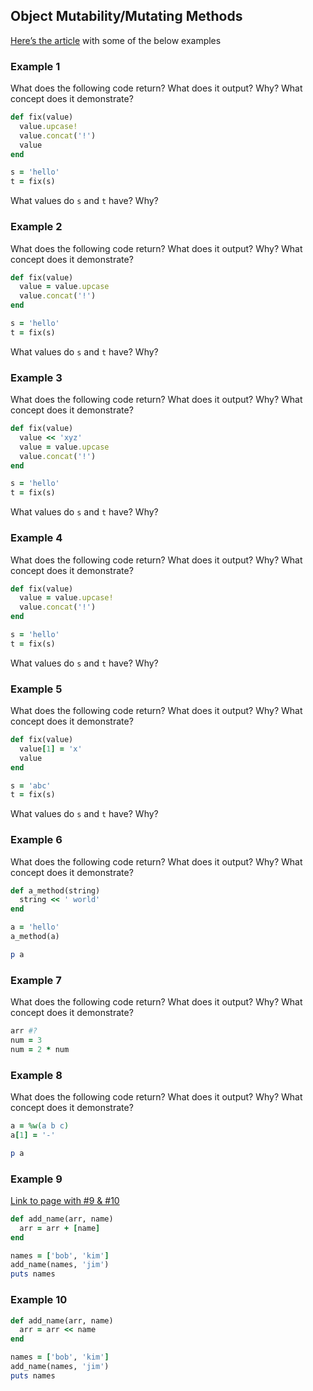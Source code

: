 ## Object Mutability/Mutating Methods

[Here’s the article](https://launchschool.com/blog/mutating-and-non-mutating-methods) with some of the below examples

### Example 1

What does the following code return? What does it output? Why? What concept does it demonstrate?

```ruby
def fix(value)
  value.upcase!
  value.concat('!')
  value
end

s = 'hello'
t = fix(s)
```

What values do `s` and `t` have? Why?

### Example 2

What does the following code return? What does it output? Why? What concept does it demonstrate?

```ruby
def fix(value)
  value = value.upcase
  value.concat('!')
end

s = 'hello'
t = fix(s)
```

What values do `s` and `t` have? Why?

### Example 3

What does the following code return? What does it output? Why? What concept does it demonstrate?

```ruby
def fix(value)
  value << 'xyz'
  value = value.upcase
  value.concat('!')
end

s = 'hello'
t = fix(s)
```

What values do `s` and `t` have? Why?

### Example 4

What does the following code return? What does it output? Why? What concept does it demonstrate?

```ruby
def fix(value)
  value = value.upcase!
  value.concat('!')
end

s = 'hello'
t = fix(s)
```

What values do `s` and `t` have? Why?

### Example 5

What does the following code return? What does it output? Why? What concept does it demonstrate?

```ruby
def fix(value)
  value[1] = 'x'
  value
end

s = 'abc'
t = fix(s)
```

What values do `s` and `t` have? Why?

### Example 6

What does the following code return? What does it output? Why? What concept does it demonstrate?

```ruby
def a_method(string)
  string << ' world'
end

a = 'hello'
a_method(a)

p a
```

### Example 7

What does the following code return? What does it output? Why? What concept does it demonstrate?

```ruby
arr #?
num = 3
num = 2 * num
```

### Example 8

What does the following code return? What does it output? Why? What concept does it demonstrate?

```ruby
a = %w(a b c)
a[1] = '-'

p a
```

### Example 9

[Link to page with #9 & #10](https://launchschool.com/lessons/a0f3cd44/assignments/4b1ad598)

```ruby
def add_name(arr, name)
  arr = arr + [name]
end

names = ['bob', 'kim']
add_name(names, 'jim')
puts names
```

### Example 10

```ruby
def add_name(arr, name)
  arr = arr << name
end

names = ['bob', 'kim']
add_name(names, 'jim')
puts names
```